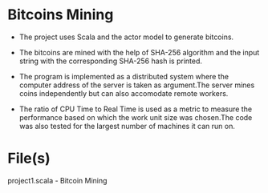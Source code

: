 Bitcoins Mining
================
* The project uses Scala and the actor model to generate bitcoins.

* The bitcoins are mined with the help of SHA-256 algorithm and the input string with the corresponding SHA-256 hash is printed.

* The program is implemented as a distributed system where the computer address of the server is taken as argument.The server mines coins independently but can also accomodate remote workers. 

* The ratio of CPU Time to Real Time is used as a metric to measure the performance based on which the work unit size was chosen.The code was also tested for the largest number of machines it can run on. 

File(s)
================
project1.scala - Bitcoin Mining